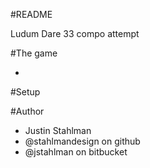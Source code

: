 #README

Ludum Dare 33 compo attempt

#The game

- 

#Setup


#Author

- Justin Stahlman
- @stahlmandesign on github
- @jstahlman on bitbucket
